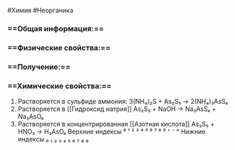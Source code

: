 #Химия #Неорганика 
### ==Общая информация:==
### ==Физические свойства:==
### ==Получение:==
### ==Химические свойства:==
1. Растворяется в сульфиде аммония:
						3(NH₄)₂S + As₂S₅ → 2(NH₄)₃AsS₄
2. Растворяется в [[Гидроксид натрия]]
					As₂S₅ + NaOH → Na₃AsS₄ + Na₃AsO₄
3. Растворяется в концентрированная [[Азотная кислота]]
						As₂S₅ + HNO₃ → H₃AsO₄ 
Верхние индексы ⁰ ¹ ² ³ ⁴ ⁵ ⁶ ⁷ ⁸ ⁹ ⁺ ⁻ °
Нижние индексы ₀ ₁ ₂ ₃ ₄ ₅ ₆ ₇ ₈ ₉ 
